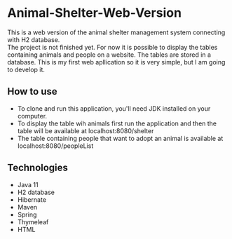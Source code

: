 # Animal-Shelter-Web-Version
This is a web version of the animal shelter management system connecting with H2 database.  
The project is not finished yet. For now it is possible to display the tables containing animals and people on a website. The tables are stored in a database. This is my first web apllication so it is very simple, but I am going to develop it.

## How to use
* To clone and run this application, you'll need JDK installed on your computer.
* To display the table wih animals first run the application and then the table will be available at localhost:8080/shelter
* The table containing people that want to adopt an animal is available at localhost:8080/peopleList

## Technologies
* Java 11
* H2 database
* Hibernate
* Maven
* Spring
* Thymeleaf
* HTML
